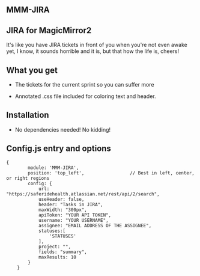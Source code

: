 ## MMM-JIRA

## JIRA for MagicMirror2 

It's like you have JIRA tickets in front of you when you're not even awake yet, I know, it sounds horrible and it is,
but that how the life is, cheers!

## What you get

* The tickets for the current sprint so you can suffer more

* Annotated .css file included for coloring text and header.

## Installation

* No dependencies needed! No kidding!

## Config.js entry and options

    {
			module: 'MMM-JIRA',
			position: 'top_left',                 // Best in left, center, or right regions
			config: {
				url: "https://saferidehealth.atlassian.net/rest/api/2/search",
				useHeader: false,
				header: "Tasks in JIRA",
				maxWidth: "300px",
				apiToken: "YOUR API TOKEN",
				username: "YOUR USERNAME",
				assignee: "EMAIL ADDRESS OF THE ASSIGNEE",
				statuses:[
					'STATUSES'
				],
				project: "",
				fields: "summary",
				maxResults: 10
			}
		}
